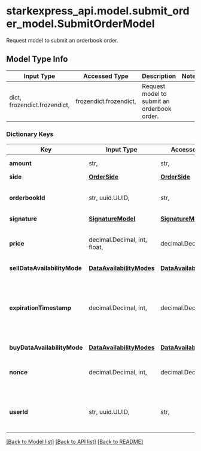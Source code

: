 # starkexpress_api.model.submit_order_model.SubmitOrderModel

Request model to submit an orderbook order.

## Model Type Info
Input Type | Accessed Type | Description | Notes
------------ | ------------- | ------------- | -------------
dict, frozendict.frozendict,  | frozendict.frozendict,  | Request model to submit an orderbook order. | 

### Dictionary Keys
Key | Input Type | Accessed Type | Description | Notes
------------ | ------------- | ------------- | ------------- | -------------
**amount** | str,  | str,  | The order amount. | 
**side** | [**OrderSide**](OrderSide.md) | [**OrderSide**](OrderSide.md) |  | 
**orderbookId** | str, uuid.UUID,  | str,  | The ID of the orderbook. | value must be a uuid
**signature** | [**SignatureModel**](SignatureModel.md) | [**SignatureModel**](SignatureModel.md) |  | 
**price** | decimal.Decimal, int, float,  | decimal.Decimal,  | The order price. | value must be a 64 bit float
**sellDataAvailabilityMode** | [**DataAvailabilityModes**](DataAvailabilityModes.md) | [**DataAvailabilityModes**](DataAvailabilityModes.md) |  | 
**expirationTimestamp** | decimal.Decimal, int,  | decimal.Decimal,  | The timestamp at which this order becomes invalid, in seconds since the Unix epoch. | value must be a 64 bit integer
**buyDataAvailabilityMode** | [**DataAvailabilityModes**](DataAvailabilityModes.md) | [**DataAvailabilityModes**](DataAvailabilityModes.md) |  | 
**nonce** | decimal.Decimal, int,  | decimal.Decimal,  | The unique nonce for the order. | value must be a 32 bit integer
**userId** | str, uuid.UUID,  | str,  | The unique identifier of the user submitting the order. | value must be a uuid

[[Back to Model list]](../../README.md#documentation-for-models) [[Back to API list]](../../README.md#documentation-for-api-endpoints) [[Back to README]](../../README.md)

